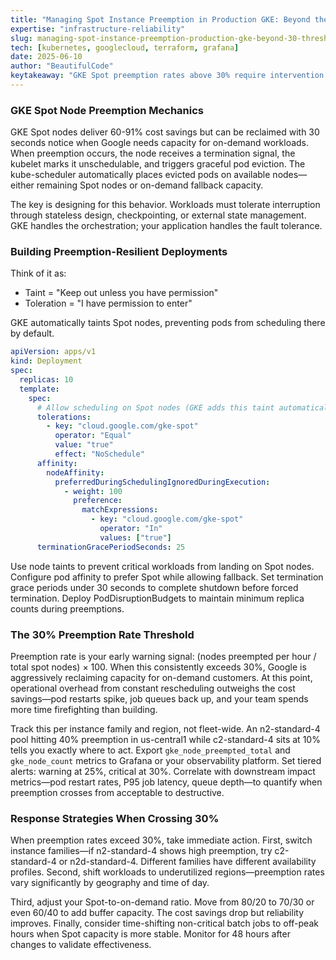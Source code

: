```yaml
---
title: "Managing Spot Instance Preemption in Production GKE: Beyond the 30% Threshold"
expertise: "infrastructure-reliability"
slug: managing-spot-instance-preemption-production-gke-beyond-30-threshold
tech: [kubernetes, googlecloud, terraform, grafana]
date: 2025-06-10
author: "BeautifulCode"
keytakeaway: "GKE Spot preemption rates above 30% require intervention through instance family switches, region shifts, or adjusted Spot-to-on-demand ratios to maintain production reliability."
---
```


### GKE Spot Node Preemption Mechanics

GKE Spot nodes deliver 60-91% cost savings but can be reclaimed with 30 seconds notice when Google needs capacity for on-demand workloads. When preemption occurs, the node receives a termination signal, the kubelet marks it unschedulable, and triggers graceful pod eviction. The kube-scheduler automatically places evicted pods on available nodes—either remaining Spot nodes or on-demand fallback capacity.

The key is designing for this behavior. Workloads must tolerate interruption through stateless design, checkpointing, or external state management. GKE handles the orchestration; your application handles the fault tolerance.

### Building Preemption-Resilient Deployments

Think of it as:
- Taint = "Keep out unless you have permission"
- Toleration = "I have permission to enter"

GKE automatically taints Spot nodes, preventing pods from scheduling there by default.

```yaml
apiVersion: apps/v1
kind: Deployment
spec:
  replicas: 10
  template:
    spec:
      # Allow scheduling on Spot nodes (GKE adds this taint automatically)
      tolerations:
        - key: "cloud.google.com/gke-spot"
          operator: "Equal"
          value: "true"
          effect: "NoSchedule"
      affinity:
        nodeAffinity:
          preferredDuringSchedulingIgnoredDuringExecution:
            - weight: 100
              preference:
                matchExpressions:
                  - key: "cloud.google.com/gke-spot"
                    operator: "In"
                    values: ["true"]
      terminationGracePeriodSeconds: 25
```

Use node taints to prevent critical workloads from landing on Spot nodes. Configure pod affinity to prefer Spot while allowing fallback. Set termination grace periods under 30 seconds to complete shutdown before forced termination. Deploy PodDisruptionBudgets to maintain minimum replica counts during preemptions.

### The 30% Preemption Rate Threshold

Preemption rate is your early warning signal: (nodes preempted per hour / total spot nodes) × 100. When this consistently exceeds 30%, Google is aggressively reclaiming capacity for on-demand customers. At this point, operational overhead from constant rescheduling outweighs the cost savings—pod restarts spike, job queues back up, and your team spends more time firefighting than building.

Track this per instance family and region, not fleet-wide. An n2-standard-4 pool hitting 40% preemption in us-central1 while c2-standard-4 sits at 10% tells you exactly where to act. Export `gke_node_preempted_total` and `gke_node_count` metrics to Grafana or your observability platform. Set tiered alerts: warning at 25%, critical at 30%. Correlate with downstream impact metrics—pod restart rates, P95 job latency, queue depth—to quantify when preemption crosses from acceptable to destructive.

### Response Strategies When Crossing 30%

When preemption rates exceed 30%, take immediate action. First, switch instance families—if n2-standard-4 shows high preemption, try c2-standard-4 or n2d-standard-4. Different families have different availability profiles. Second, shift workloads to underutilized regions—preemption rates vary significantly by geography and time of day.

Third, adjust your Spot-to-on-demand ratio. Move from 80/20 to 70/30 or even 60/40 to add buffer capacity. The cost savings drop but reliability improves. Finally, consider time-shifting non-critical batch jobs to off-peak hours when Spot capacity is more stable. Monitor for 48 hours after changes to validate effectiveness.
